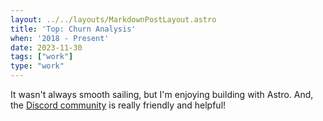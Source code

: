 ```yaml
---
layout: ../../layouts/MarkdownPostLayout.astro
title: 'Top: Churn Analysis'
when: '2018 - Present'
date: 2023-11-30
tags: ["work"]
type: "work"
---
```

It wasn't always smooth sailing, but I'm enjoying building with Astro. And, the [Discord community](https://astro.build/chat) is really friendly and helpful!